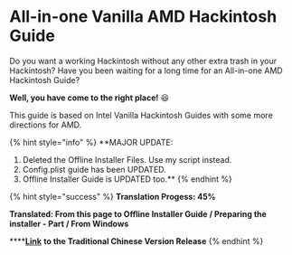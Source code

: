 # All-in-one Vanilla AMD Hackintosh Guide

Do you want a working Hackintosh without any other extra trash in your Hackintosh? Have you been waiting for a long time for an All-in-one AMD Hackintosh Guide?

**Well, you have come to the right place!** 😆 

This guide is based on Intel Vanilla Hackintosh Guides with some more directions for AMD.

{% hint style="info" %}
**MAJOR UPDATE:  
1. Deleted the Offline Installer Files. Use my script instead.  
2. Config.plist guide has been UPDATED.  
3. Offline Installer Guide is UPDATED too.**
{% endhint %}

{% hint style="success" %}
**Translation Progess: 45%**

**Translated: From this page to Offline Installer Guide / Preparing the installer - Part / From Windows**

\*\*\*\*[**Link**](https://kb.hackintoshisfun.ml/clover/v/traditional-chinese/) **to the Traditional Chinese Version Release**
{% endhint %}

